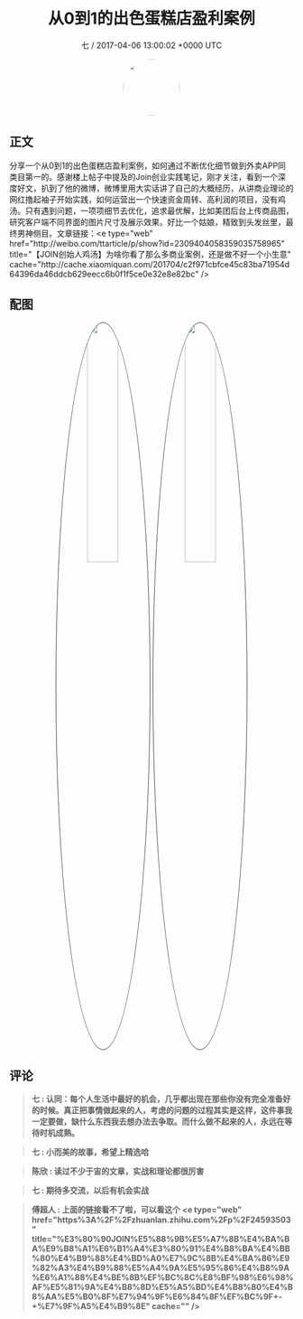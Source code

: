 <h1 align="center">从0到1的出色蛋糕店盈利案例</h1>
<p align="center">
    <a>七 / 2017-04-06 13:00:02 &#43;0000 UTC</a>
</p>

<div align="center">
    <img src="https://images.zsxq.com/Fn2e8mr72oMF4CsqRvyhfP9mAOc7?e=1590940799&amp;token=kIxbL07-8jAj8w1n4s9zv64FuZZNEATmlU_Vm6zD:9DUgfQvZB5tdoohVA6eojXGzTEA=" width="100" height="100" style="border:1px solid;border-radius:50%; color:#ffffff"/>
</div>

## 正文

<div>
分享一个从0到1的出色蛋糕店盈利案例，如何通过不断优化细节做到外卖APP同类目第一的。感谢楼上帖子中提及的Join创业实践笔记，刚才关注，看到一个深度好文，扒到了他的微博，微博里用大实话讲了自己的大概经历，从讲商业理论的网红撸起袖子开始实践，如何运营出一个快速资金周转、高利润的项目，没有鸡汤。只有遇到问题，一项项细节去优化，追求最优解，比如美团后台上传商品图，研究客户端不同界面的图片尺寸及展示效果。好比一个姑娘，精致到头发丝里，最终男神侧目。文章链接：&lt;e type=&#34;web&#34; href=&#34;http://weibo.com/ttarticle/p/show?id=2309404058359035758965&#34; title=&#34;【JOIN创始人鸡汤】为啥你看了那么多商业案例，还是做不好一个小生意&#34; cache=&#34;http://cache.xiaomiquan.com/201704/c2f971cbfce45c83ba71954d64396da46ddcb629eecc6b0f1f5ce0e32e8e82bc&#34; /&gt;
</div>

## 配图
<div class="image" align="center">

<img src="https://images.zsxq.com/FqoQ2PPe4fZNHKLfpV7JUPcNuYxc?imageMogr2/auto-orient/thumbnail/800x/format/jpg/blur/1x0/quality/75&amp;e=1590940799&amp;token=kIxbL07-8jAj8w1n4s9zv64FuZZNEATmlU_Vm6zD:oTRbc00xpGOa_QLKQbbEpsdstrI=" width="33%" height="33%" style="border:1px solid;border-radius:50%; color:#3c3f41"/>

<img src="https://images.zsxq.com/FtPRK7spF1fcbTu1rRjTj-HTd-6x?imageMogr2/auto-orient/thumbnail/800x/format/jpg/blur/1x0/quality/75&amp;e=1590940799&amp;token=kIxbL07-8jAj8w1n4s9zv64FuZZNEATmlU_Vm6zD:9UZaaPb9pNZjTeoRK-y0p0dGybk=" width="33%" height="33%" style="border:1px solid;border-radius:50%; color:#3c3f41"/>

</div>

## 评论

<div align="left">
<div>

<blockquote >
<span> <strong>七 : 认同：每个人生活中最好的机会，几乎都出现在那些你没有完全准备好的时候。真正把事情做起来的人，考虑的问题的过程其实是这样，这件事我一定要做，缺什么东西我去想办法去争取。而什么做不起来的人，永远在等待时机成熟。 </strong></span>
</blockquote>

<blockquote >
<span> <strong>七 : 小而美的故事，希望上精选哈 </strong></span>
</blockquote>

<blockquote >
<span> <strong>陈欣 : 读过不少于宙的文章，实战和理论都很厉害 </strong></span>
</blockquote>

<blockquote >
<span> <strong>七 : 期待多交流，以后有机会实战 </strong></span>
</blockquote>

<blockquote >
<span> <strong>傅超人 : 上面的链接看不了啦，可以看这个
&lt;e type=&#34;web&#34; href=&#34;https%3A%2F%2Fzhuanlan.zhihu.com%2Fp%2F24593503&#34; title=&#34;%E3%80%90JOIN%E5%88%9B%E5%A7%8B%E4%BA%BA%E9%B8%A1%E6%B1%A4%E3%80%91%E4%B8%BA%E4%BB%80%E4%B9%88%E4%BD%A0%E7%9C%8B%E4%BA%86%E9%82%A3%E4%B9%88%E5%A4%9A%E5%95%86%E4%B8%9A%E6%A1%88%E4%BE%8B%EF%BC%8C%E8%BF%98%E6%98%AF%E5%81%9A%E4%B8%8D%E5%A5%BD%E4%B8%80%E4%B8%AA%E5%B0%8F%E7%94%9F%E6%84%8F%EF%BC%9F&#43;-&#43;%E7%9F%A5%E4%B9%8E&#34; cache=&#34;&#34; /&gt; </strong></span>
</blockquote>

</div>
</div>